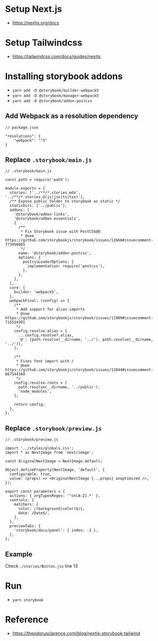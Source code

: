 # Setup Next.js

- https://nextjs.org/docs

# Setup Tailwindcss

- https://tailwindcss.com/docs/guides/nextjs

# Installing storybook addons

- `yarn add -D @storybook/builder-webpack5`
- `yarn add -D @storybook/manager-webpack5`
- `yarn add -D @storybook/addon-postcss`

## Add Webpack as a resolution dependency

```
// package.json

"resolutions": {
    "webpack": "^5"
}
```

## Replace `.storybook/main.js`

```
// .storybook/main.js

const path = require('path');

module.exports = {
  stories: ['../**/*.stories.mdx', '../**/*.stories.@(js|jsx|ts|tsx)'],
  /** Expose public folder to storybook as static */
  staticDirs: ['../public'],
  addons: [
    '@storybook/addon-links',
    '@storybook/addon-essentials',
    {
      /**
       * Fix Storybook issue with PostCSS@8
       * @see https://github.com/storybookjs/storybook/issues/12668#issuecomment-773958085
       */
      name: '@storybook/addon-postcss',
      options: {
        postcssLoaderOptions: {
          implementation: require('postcss'),
        },
      },
    },
  ],
  core: {
    builder: 'webpack5',
  },
  webpackFinal: (config) => {
    /**
     * Add support for alias-imports
     * @see https://github.com/storybookjs/storybook/issues/11989#issuecomment-715524391
     */
    config.resolve.alias = {
      ...config.resolve?.alias,
      '@': [path.resolve(__dirname, '../'), path.resolve(__dirname, '../')],
    };

    /**
     * Fixes font import with /
     * @see https://github.com/storybookjs/storybook/issues/12844#issuecomment-867544160
     */
    config.resolve.roots = [
      path.resolve(__dirname, '../public'),
      'node_modules',
    ];

    return config;
  },
};
```

## Replace `.storybook/preview.js`

```
// .storybook/preview.js

import '../styles/globals.css';
import * as NextImage from 'next/image';

const OriginalNextImage = NextImage.default;

Object.defineProperty(NextImage, 'default', {
  configurable: true,
  value: (props) => <OriginalNextImage {...props} unoptimized />,
});

export const parameters = {
  actions: { argTypesRegex: '^on[A-Z].*' },
  controls: {
    matchers: {
      color: /(background|color)$/i,
      date: /Date$/,
    },
  },
  previewTabs: {
    'storybook/docs/panel': { index: -1 },
  },
};
```

## Example

Check `./stories/Button.jsx` line 13

# Run

- `yarn storybook`

# Reference

- https://theodorusclarence.com/blog/nextjs-storybook-tailwind
